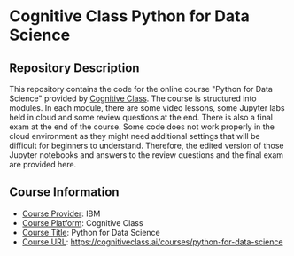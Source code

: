 <!-- README file for online courses -->

# Cognitive Class Python for Data Science

## Repository Description

This repository contains the code for the online course "Python for Data Science" provided by [Cognitive Class](https://cognitiveclass.ai/courses). The course is structured into modules. In each module, there are some video lessons, some Jupyter labs held in cloud and some review questions at the end. There is also a final exam at the end of the course. Some code does not work properly in the cloud environment as they might need additional settings that will be difficult for beginners to understand. Therefore, the edited version of those Jupyter notebooks and answers to the review questions and the final exam are provided here. 

## Course Information

- <ins>Course Provider</ins>: IBM
- <ins>Course Platform</ins>: Cognitive Class
- <ins>Course Title</ins>: Python for Data Science
- <ins>Course URL</ins>: https://cognitiveclass.ai/courses/python-for-data-science
